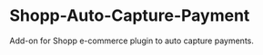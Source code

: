 Shopp-Auto-Capture-Payment
==========================

Add-on for Shopp e-commerce plugin to auto capture payments.
